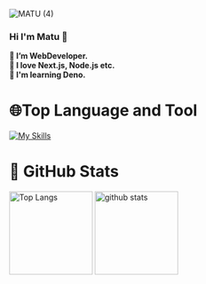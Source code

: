 ![MATU (4)](https://github.com/matuc-dev/matuc-dev/assets/156321288/1d754ed9-cc36-4abe-a8f1-48d9fac41ff2)
### Hi I'm Matu 🚀

**🔭 I’m WebDeveloper.**  
**🌱 I love Next.js, Node.js etc.**  
**👯 I'm learning Deno.**  

# 🌐Top Language and Tool
[![My Skills](https://skillicons.dev/icons?i=html,js,ts,html,css,tailwindcss,react,nextjs,shadcnui,python)](https://skillicons.dev)


# 📕 GitHub Stats
<p align="left"> 
  <img alt="Top Langs" height="150px" src="https://github-readme-stats.vercel.app/api/top-langs/?username=matuc-dev&layout=compact&show_icons=true&theme=onedark" />
  <img alt="github stats" height="150px" src="https://github-readme-stats.vercel.app/api?username=matuc-dev&theme=onedark&show_icons=ture" />
</p>




